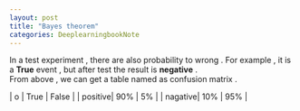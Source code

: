```yaml
---
layout: post
title: "Bayes theorem"
categories: DeeplearningbookNote
---
```


In a test experiment , there are also probability to wrong . For example , it is a **True** event , but after test the result is **negative** .  
From above , we can get a table named as confusion matrix .  

| o | True | False |
| positive| 90% | 5% |
| nagative| 10% | 95% |


